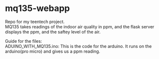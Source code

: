# mq135-webapp
Repo for my teentech project. <br/>
MQ135 takes readings of the indoor air quality in ppm, and the flask server displays the ppm, and the saftey level of the air.

Guide for the files: <br/>
ADUINO_WITH_MQ135.ino: This is the code for the arduino. It runs on the arduino(pro micro) and gives us a ppm reading.
